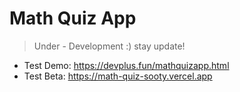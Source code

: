 # Math Quiz App
> Under - Development :) stay update!

- Test Demo: https://devplus.fun/mathquizapp.html
- Test Beta: https://math-quiz-sooty.vercel.app